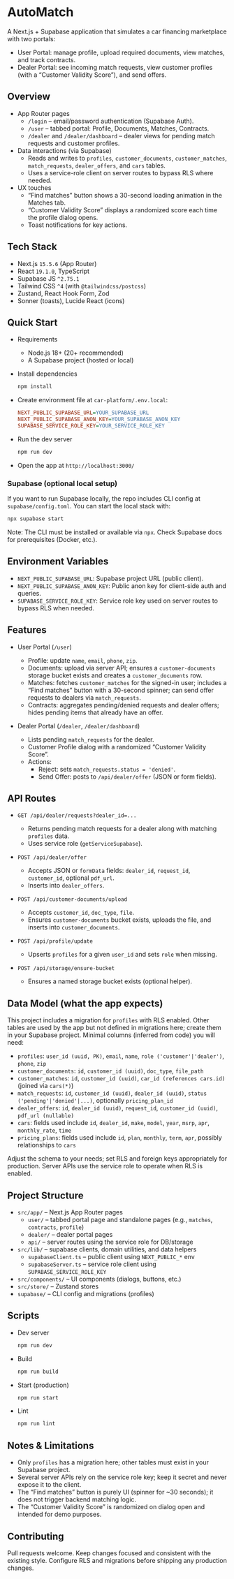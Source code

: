 # AutoMatch

A Next.js + Supabase application that simulates a car financing marketplace with two portals:

- User Portal: manage profile, upload required documents, view matches, and track contracts.
- Dealer Portal: see incoming match requests, view customer profiles (with a “Customer Validity Score”), and send offers.

## Overview

- App Router pages
  - `/login` – email/password authentication (Supabase Auth).
  - `/user` – tabbed portal: Profile, Documents, Matches, Contracts.
  - `/dealer` and `/dealer/dashboard` – dealer views for pending match requests and customer profiles.
- Data interactions (via Supabase)
  - Reads and writes to `profiles`, `customer_documents`, `customer_matches`, `match_requests`, `dealer_offers`, and `cars` tables.
  - Uses a service-role client on server routes to bypass RLS where needed.
- UX touches
  - “Find matches” button shows a 30-second loading animation in the Matches tab.
  - “Customer Validity Score” displays a randomized score each time the profile dialog opens.
  - Toast notifications for key actions.

## Tech Stack

- Next.js `15.5.6` (App Router)
- React `19.1.0`, TypeScript
- Supabase JS `^2.75.1`
- Tailwind CSS `^4` (with `@tailwindcss/postcss`)
- Zustand, React Hook Form, Zod
- Sonner (toasts), Lucide React (icons)

## Quick Start

- Requirements
  - Node.js 18+ (20+ recommended)
  - A Supabase project (hosted or local)

- Install dependencies
  ```bash
  npm install
  ```

- Create environment file at `car-platform/.env.local`:
  ```ini
  NEXT_PUBLIC_SUPABASE_URL=YOUR_SUPABASE_URL
  NEXT_PUBLIC_SUPABASE_ANON_KEY=YOUR_SUPABASE_ANON_KEY
  SUPABASE_SERVICE_ROLE_KEY=YOUR_SERVICE_ROLE_KEY
  ```

- Run the dev server
  ```bash
  npm run dev
  ```

- Open the app at `http://localhost:3000/`

### Supabase (optional local setup)

If you want to run Supabase locally, the repo includes CLI config at `supabase/config.toml`. You can start the local stack with:

```bash
npx supabase start
```

Note: The CLI must be installed or available via `npx`. Check Supabase docs for prerequisites (Docker, etc.).

## Environment Variables

- `NEXT_PUBLIC_SUPABASE_URL`: Supabase project URL (public client).
- `NEXT_PUBLIC_SUPABASE_ANON_KEY`: Public anon key for client-side auth and queries.
- `SUPABASE_SERVICE_ROLE_KEY`: Service role key used on server routes to bypass RLS when needed.

## Features

- User Portal (`/user`)
  - Profile: update `name`, `email`, `phone`, `zip`.
  - Documents: upload via server API; ensures a `customer-documents` storage bucket exists and creates a `customer_documents` row.
  - Matches: fetches `customer_matches` for the signed-in user; includes a “Find matches” button with a 30-second spinner; can send offer requests to dealers via `match_requests`.
  - Contracts: aggregates pending/denied requests and dealer offers; hides pending items that already have an offer.

- Dealer Portal (`/dealer`, `/dealer/dashboard`)
  - Lists pending `match_requests` for the dealer.
  - Customer Profile dialog with a randomized “Customer Validity Score”.
  - Actions:
    - Reject: sets `match_requests.status = 'denied'`.
    - Send Offer: posts to `/api/dealer/offer` (JSON or form fields).

## API Routes

- `GET /api/dealer/requests?dealer_id=...`
  - Returns pending match requests for a dealer along with matching `profiles` data.
  - Uses service role (`getServiceSupabase`).

- `POST /api/dealer/offer`
  - Accepts JSON or `formData` fields: `dealer_id`, `request_id`, `customer_id`, optional `pdf_url`.
  - Inserts into `dealer_offers`.

- `POST /api/customer-documents/upload`
  - Accepts `customer_id`, `doc_type`, `file`.
  - Ensures `customer-documents` bucket exists, uploads the file, and inserts into `customer_documents`.

- `POST /api/profile/update`
  - Upserts `profiles` for a given `user_id` and sets `role` when missing.

- `POST /api/storage/ensure-bucket`
  - Ensures a named storage bucket exists (optional helper).

## Data Model (what the app expects)

This project includes a migration for `profiles` with RLS enabled. Other tables are used by the app but not defined in migrations here; create them in your Supabase project. Minimal columns (inferred from code) you will need:

- `profiles`: `user_id (uuid, PK)`, `email`, `name`, `role ('customer'|'dealer')`, `phone`, `zip`
- `customer_documents`: `id`, `customer_id (uuid)`, `doc_type`, `file_path`
- `customer_matches`: `id`, `customer_id (uuid)`, `car_id (references cars.id)` (joined via `cars(*)`)
- `match_requests`: `id`, `customer_id (uuid)`, `dealer_id (uuid)`, `status ('pending'|'denied'|...)`, optionally `pricing_plan_id`
- `dealer_offers`: `id`, `dealer_id (uuid)`, `request_id`, `customer_id (uuid)`, `pdf_url (nullable)`
- `cars`: fields used include `id`, `dealer_id`, `make`, `model`, `year`, `msrp`, `apr`, `monthly_rate`, `time`
- `pricing_plans`: fields used include `id`, `plan`, `monthly`, `term`, `apr`, possibly relationships to `cars`

Adjust the schema to your needs; set RLS and foreign keys appropriately for production. Server APIs use the service role to operate when RLS is enabled.

## Project Structure

- `src/app/` – Next.js App Router pages
  - `user/` – tabbed portal page and standalone pages (e.g., `matches`, `contracts`, `profile`)
  - `dealer/` – dealer portal pages
  - `api/` – server routes using the service role for DB/storage
- `src/lib/` – supabase clients, domain utilities, and data helpers
  - `supabaseClient.ts` – public client using `NEXT_PUBLIC_*` env
  - `supabaseServer.ts` – service role client using `SUPABASE_SERVICE_ROLE_KEY`
- `src/components/` – UI components (dialogs, buttons, etc.)
- `src/store/` – Zustand stores
- `supabase/` – CLI config and migrations (profiles)

## Scripts

- Dev server
  ```bash
  npm run dev
  ```
- Build
  ```bash
  npm run build
  ```
- Start (production)
  ```bash
  npm run start
  ```
- Lint
  ```bash
  npm run lint
  ```

## Notes & Limitations

- Only `profiles` has a migration here; other tables must exist in your Supabase project.
- Several server APIs rely on the service role key; keep it secret and never expose it to the client.
- The “Find matches” button is purely UI (spinner for ~30 seconds); it does not trigger backend matching logic.
- The “Customer Validity Score” is randomized on dialog open and intended for demo purposes.

## Contributing

Pull requests welcome. Keep changes focused and consistent with the existing style. Configure RLS and migrations before shipping any production changes.

